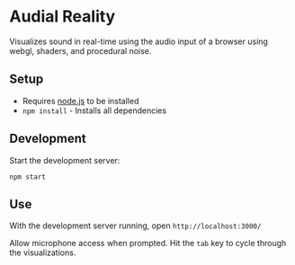 # Audial Reality

Visualizes sound in real-time using the audio input of a browser using webgl, shaders, and procedural noise.

## Setup

- Requires [node.js](nodejs.org) to be installed
- `npm install` - Installs all dependencies

## Development

Start the development server:

    npm start


## Use

With the development server running, open `http://localhost:3000/`

Allow microphone access when prompted.  Hit the `tab` key to cycle through the visualizations.

